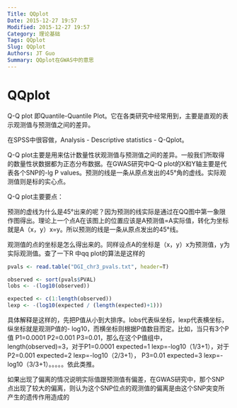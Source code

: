 ```yaml
---
Title: QQplot
Date: 2015-12-27 19:57
Modified: 2015-12-27 19:57
Category: 理论基础
Tags: QQplot
Slug: QQplot
Authors: JT Guo
Summary: QQplot在GWAS中的意思
---
```

# QQplot

Q-Q plot 即Quantile-Quantile Plot。它在各类研究中经常用到，主要是直观的表示观测值与预测值之间的差异。

在SPSS中很容做，Analysis - Descriptive statistics - Q-Qplot。

Q-Q plot主要是用来估计数量性状观测值与预测值之间的差异。一般我们所取得的数量性状数据都为正态分布数据。在GWAS研究中Q-Q
plot的X和Y轴主要是代表各个SNP的-lg P values。预测的线是一条从原点发出的45°角的虚线。实际观测值则是标的实心点。

Q-Q plot主要要点：

预测的虚线为什么是45°出来的呢？因为预测的线实际是通过在QQ图中第一象限作图得出。理论上一个点A在该图上的位置应该是A预测值=A实际值，转化为坐标就是A（x，y）x=y。所以预测的线是一条从原点发出的45°线。

观测值的点的坐标是怎么得出来的。同样设点A的坐标是（x，y）x为预测值，y为实际观测值。查了一下R 中qq plot的算法是这样的

```r
pvals <- read.table("DGI_chr3_pvals.txt", header=T)

observed <- sort(pvals$PVAL)
lobs <- -(log10(observed))

expected <- c(1:length(observed))
lexp <- -(log10(expected / (length(expected)+1)))
```

具体解释是这样的，先把P值从小到大排序。lobs代表纵坐标，lexp代表横坐标，纵坐标就是观测P值的-
log10，而横坐标则根据P值数目而定。比如，当只有3个P值 P1=0.0001 P2=0.001
P3=0.01，那么在这个P值组中，length(observed)=3，对于P1=0.0001 expected=1
lexp=-log10（1/3+1），对于P2=0.001 expected=2 lexp=-log10（2/3+1）， P3=0.01
expected=3 lexp=-log10（3/3+1）。。。。。依此类推。

如果出现了偏离的情况说明实际值跟预测值有偏差，在GWAS研究中，那个SNP点出现了较大的偏离，则认为这个SNP位点的观测值的偏离是由这个SNP突变所产生的遗传作用造成的
